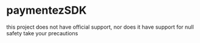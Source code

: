 # paymentezSDK
this project does not have official support, nor does it have support for null safety take your precautions
